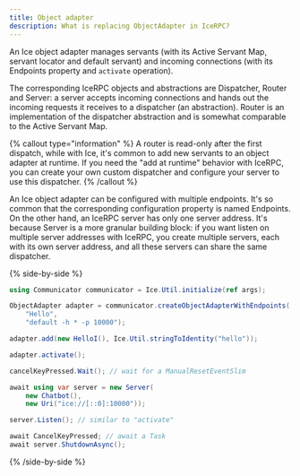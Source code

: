 ```yaml
---
title: Object adapter
description: What is replacing ObjectAdapter in IceRPC?
---
```


An Ice object adapter manages servants (with its Active Servant Map, servant locator and default servant) and incoming
connections (with its Endpoints property and `activate` operation).

The corresponding IceRPC objects and abstractions are Dispatcher, Router and Server: a server accepts incoming
connections and hands out the incoming requests it receives to a dispatcher (an abstraction). Router is an
implementation of the dispatcher abstraction and is somewhat comparable to the Active Servant Map.

{% callout type="information" %}
A router is read-only after the first dispatch, while with Ice, it's common to add new servants to an object adapter
at runtime. If you need the "add at runtime" behavior with IceRPC, you can create your own custom dispatcher and
configure your server to use this dispatcher.
{% /callout %}

An Ice object adapter can be configured with multiple endpoints. It's so common that the corresponding configuration
property is named Endpoints. On the other hand, an IceRPC server has only one server address. It's because Server is a
more granular building block: if you want listen on multiple server addresses with IceRPC, you create multiple servers,
each with its own server address, and all these servers can share the same dispatcher.

{% side-by-side %}

```csharp {% title="Simple server with Ice for C#" %}
using Communicator communicator = Ice.Util.initialize(ref args);

ObjectAdapter adapter = communicator.createObjectAdapterWithEndpoints(
    "Hello",
    "default -h * -p 10000");

adapter.add(new HelloI(), Ice.Util.stringToIdentity("hello"));

adapter.activate();

cancelKeyPressed.Wait(); // wait for a ManualResetEventSlim
```

```csharp {% title="Similar server with IceRPC for C#" %}
await using var server = new Server(
    new Chatbot(),
    new Uri("ice://[::0]:10000"));

server.Listen(); // similar to "activate"

await CancelKeyPressed; // await a Task
await server.ShutdownAsync();
```
{% /side-by-side %}
